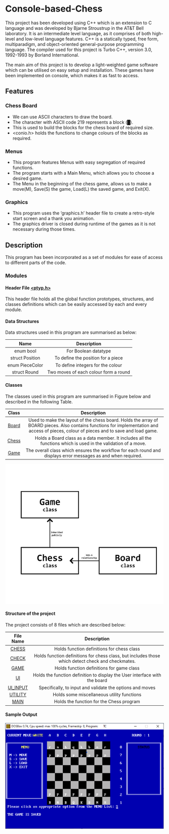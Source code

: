 # Console-based-Chess
This project has been developed using C++ which is an extension to C language and was developed by Bjarne Stroustrup in the AT&T Bell laboratory. It is an intermediate level language, as it comprises of both high-level and low-level language features. C++ is a statically typed, free form, multiparadigm, and object-oriented general-purpose programming language. The compiler used for this project is Turbo C++, version 3.0, 1992-1993 by Borland International.

The main aim of this project is to develop a light-weighted game software which can be utilised on easy setup and installation.  These games have been implemented on console, which makes it as fast to access.

## Features
### Chess Board
- We can use ASCII characters to draw the board.
- The character with ASCII code 219 represents a block (█).
- This is used to build the blocks for the chess board of required size.
- <conio.h> holds the functions to change colours of the blocks as required.
### Menus
- This program features Menus with easy segregation of required functions.
- The program starts with a Main Menu, which allows you to choose a desired game.
- The Menu in the beginning of the chess game, allows us to make a move(M), Save(S) the game, Load(L) the saved game, and Exit(X).
### Graphics 
- This program uses the ‘graphics.h’ header file to create a retro-style start screen and a thank you animation.
- The graphics driver is closed during runtime of the games as it is not necessary during those times. 

## Description
This program has been incorporated as a set of modules for ease of access to different parts of the code.
### Modules
#### Header File [<ptyp.h>](PTYP.H)
This header file holds all the global function prototypes, structures, and classes definitions which can be easily accessed by each and every module.
#### Data Structures
Data structures used in this program are summarised as below:


| Name | Description |
|:-------:|:---------:|
| enum bool | For Boolean datatype|
| struct Position | To define the position for a piece |
| enum PieceColor | To define integers for the colour  |
| struct Round | Two moves of each colour form a round |

#### Classes
The classes used in this program are summarised in Figure below and described in the following Table.

| Class | Description |
|:-----:|:-----------:|
| [Board](UI.CPP) |	Used to make the layout of the chess board. Holds the array of BOARD pieces. Also contains functions for implementation and access of pieces, colour of pieces and to save and load game. |
| [Chess](CHESS.CPP) |	Holds a Board class as a data member. It includes all the functions which is used in the validation of a move. |
| [Game](GAME.CPP)	| The overall class which ensures the workflow for each round and displays error messages as and when required. |

![UML](docs/assets/uml.jpg)

#### Structure of the project
The project consists of 8 files which are described below:

| File Name | Description |
|:---------:|:---------:|
| [CHESS](CHESS.CPP) |	Holds function definitions for chess class |
| [CHECK](CHECK.CPP) |	Holds function definitions for chess class, but includes those which detect check and checkmates. |
| [GAME](GAME.CPP)  |	Holds function definitions for game class |
|  [UI](UI.CPP)   |	Holds the function definition to display the User interface with the board |
| [UI_INPUT](UI_INPUT.CPP) |	Specifically, to input and validate the options and moves |
| [UTILITY](UTILITY.CPP) |	Holds some miscellaneous utility functions |
| [MAIN](MAIN.CPP) |	Holds the function for the Chess program |

#### Sample Output

![sampleout](docs/assets/chess_main_page.png)
